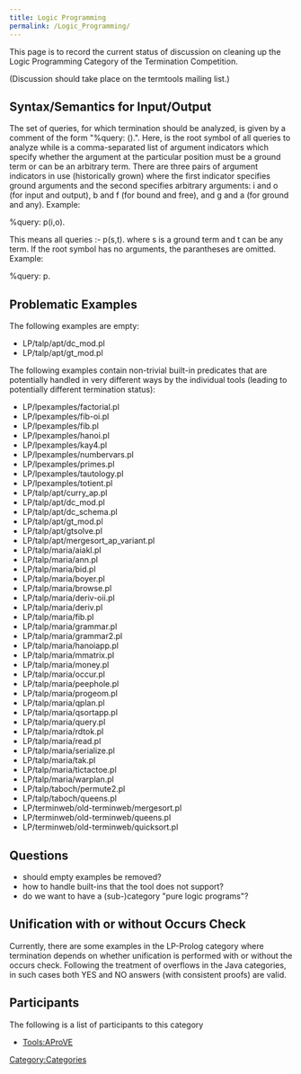 ```yaml
---
title: Logic Programming
permalink: /Logic_Programming/
---
```


This page is to record the current status of discussion on cleaning up the Logic Programming Category of the Termination Competition.

(Discussion should take place on the termtools mailing list.)

Syntax/Semantics for Input/Output
---------------------------------

The set of queries, for which termination should be analyzed, is given by a comment of the form "%query: <predicate>(<arguments>).". Here, <predicate> is the root symbol of all queries to analyze while <arguments> is a comma-separated list of argument indicators which specify whether the argument at the particular position must be a ground term or can be an arbitrary term. There are three pairs of argument indicators in use (historically grown) where the first indicator specifies ground arguments and the second specifies arbitrary arguments: i and o (for input and output), b and f (for bound and free), and g and a (for ground and any). Example:

%query: p(i,o).

This means all queries :- p(s,t). where s is a ground term and t can be any term. If the root symbol has no arguments, the parantheses are omitted. Example:

%query: p.

Problematic Examples
--------------------

The following examples are empty:

-   LP/talp/apt/dc_mod.pl
-   LP/talp/apt/gt_mod.pl

The following examples contain non-trivial built-in predicates that are potentially handled in very different ways by the individual tools (leading to potentially different termination status):

-   LP/lpexamples/factorial.pl
-   LP/lpexamples/fib-oi.pl
-   LP/lpexamples/fib.pl
-   LP/lpexamples/hanoi.pl
-   LP/lpexamples/kay4.pl
-   LP/lpexamples/numbervars.pl
-   LP/lpexamples/primes.pl
-   LP/lpexamples/tautology.pl
-   LP/lpexamples/totient.pl
-   LP/talp/apt/curry_ap.pl
-   LP/talp/apt/dc_mod.pl
-   LP/talp/apt/dc_schema.pl
-   LP/talp/apt/gt_mod.pl
-   LP/talp/apt/gtsolve.pl
-   LP/talp/apt/mergesort_ap_variant.pl
-   LP/talp/maria/aiakl.pl
-   LP/talp/maria/ann.pl
-   LP/talp/maria/bid.pl
-   LP/talp/maria/boyer.pl
-   LP/talp/maria/browse.pl
-   LP/talp/maria/deriv-oii.pl
-   LP/talp/maria/deriv.pl
-   LP/talp/maria/fib.pl
-   LP/talp/maria/grammar.pl
-   LP/talp/maria/grammar2.pl
-   LP/talp/maria/hanoiapp.pl
-   LP/talp/maria/mmatrix.pl
-   LP/talp/maria/money.pl
-   LP/talp/maria/occur.pl
-   LP/talp/maria/peephole.pl
-   LP/talp/maria/progeom.pl
-   LP/talp/maria/qplan.pl
-   LP/talp/maria/qsortapp.pl
-   LP/talp/maria/query.pl
-   LP/talp/maria/rdtok.pl
-   LP/talp/maria/read.pl
-   LP/talp/maria/serialize.pl
-   LP/talp/maria/tak.pl
-   LP/talp/maria/tictactoe.pl
-   LP/talp/maria/warplan.pl
-   LP/talp/taboch/permute2.pl
-   LP/talp/taboch/queens.pl
-   LP/terminweb/old-terminweb/mergesort.pl
-   LP/terminweb/old-terminweb/queens.pl
-   LP/terminweb/old-terminweb/quicksort.pl

Questions
---------

-   should empty examples be removed?
-   how to handle built-ins that the tool does not support?
-   do we want to have a (sub-)category "pure logic programs"?

Unification with or without Occurs Check
----------------------------------------

Currently, there are some examples in the LP-Prolog category where termination depends on whether unification is performed with or without the occurs check. Following the treatment of overflows in the Java categories, in such cases both YES and NO answers (with consistent proofs) are valid.

Participants
------------

The following is a list of participants to this category

-   [Tools:AProVE](/Tools:AProVE "wikilink")

[Category:Categories](/Category:Categories "wikilink")
